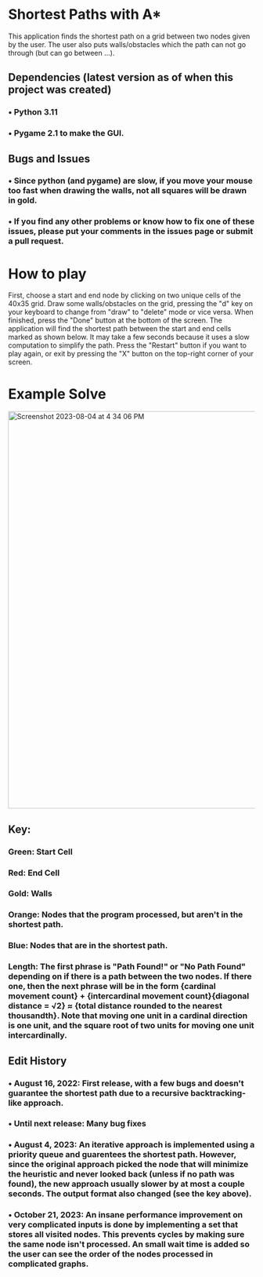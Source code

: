 # Shortest Paths with A*
This application finds the shortest path on a grid between two nodes given by the user. The user also puts walls/obstacles which the path can not go through (but can go between ...).

## Dependencies (latest version as of when this project was created)
### • Python 3.11

### • Pygame 2.1 to make the GUI.

## Bugs and Issues
### • Since python (and pygame) are slow, if you move your mouse too fast when drawing the walls, not all squares will be drawn in gold.
### • If you find any other problems or know how to fix one of these issues, please put your comments in the issues page or submit a pull request.

# How to play
First, choose a start and end node by clicking on two unique cells of the 40x35 grid. Draw some walls/obstacles on the grid, pressing the "d" key on your keyboard to change from "draw" to "delete" mode or vice versa. When finished, press the "Done" button at the bottom of the screen. The application will find the shortest path between the start and end cells marked as shown below. It may take a few seconds because it uses a slow computation to simplify the path. Press the "Restart" button if you want to play again, or exit by pressing the "X" button on the top-right corner of your screen.

# Example Solve
<img width="810" alt="Screenshot 2023-08-04 at 4 34 06 PM" src="https://github.com/Pramad712/Shortest-Paths/assets/77818951/837fcc01-c407-4ccc-86f9-ad9ffcb1c957">

## Key:

### Green: Start Cell

### Red: End Cell

### Gold: Walls

### Orange: Nodes that the program processed, but aren't in the shortest path.

### Blue: Nodes that are in the shortest path.

### Length: The first phrase is "Path Found!" or "No Path Found" depending on if there is a path between the two nodes. If there one, then the next phrase will be in the form {cardinal movement count} + {intercardinal movement count}{diagonal distance = √2} ≈ {total distance rounded to the nearest thousandth}. Note that moving one unit in a cardinal direction is one unit, and the square root of two units for moving one unit intercardinally.

## Edit History
### • August 16, 2022: First release, with a few bugs and doesn't guarantee the shortest path due to a recursive backtracking-like approach.
### • Until next release: Many bug fixes
### • August 4, 2023: An iterative approach is implemented using a priority queue and guarentees the shortest path. However, since the original approach picked the node that will minimize the heuristic and never looked back (unless if no path was found), the new approach usually slower by at most a couple seconds. The output format also changed (see the key above).
### • October 21, 2023: An insane performance improvement on very complicated inputs is done by implementing a set that stores all visited nodes. This prevents cycles by making sure the same node isn't processed. An small wait time is added so the user can see the order of the nodes processed in complicated graphs.
